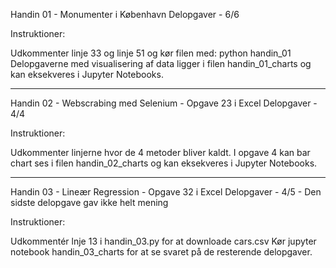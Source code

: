 Handin 01 - Monumenter i København
Delopgaver - 6/6

Instruktioner:

Udkommenter linje 33 og linje 51 og kør filen med: python handin_01
Delopgaverne med visualisering af data ligger i filen handin_01_charts og kan eksekveres i Jupyter Notebooks.

----------------------------------------------------------------------------------------------------------------------------------------------------------

Handin 02 - Webscrabing med Selenium - Opgave 23 i Excel
Delopgaver -  4/4

Instruktioner:

Udkommenter linjerne hvor de 4 metoder bliver kaldt.
I opgave 4 kan bar chart ses i filen handin_02_charts og kan eksekveres i Jupyter Notebooks.

----------------------------------------------------------------------------------------------------------------------------------------------------------

Handin 03 - Lineær Regression - Opgave 32 i Excel
Delopgaver - 4/5 - Den sidste delopgave gav ikke helt mening

Instruktioner:

Udkommentér lnje 13 i handin_03.py for at downloade cars.csv
Kør jupyter notebook handin_03_charts for at se svaret på de resterende delopgaver.
